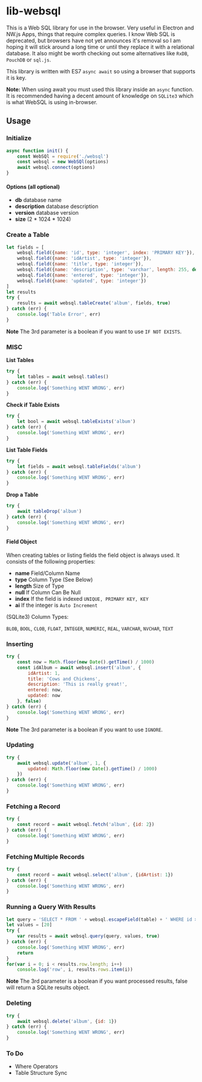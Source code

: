 # lib-websql

This is a Web SQL library for use in the browser. Very useful in Electron and NW.js Apps, things that require complex queries. I know Web SQL is deprecated, but browsers have not yet announces it's removal so I am hoping it will stick around a long time or until they replace it with a relational database. It  also might be worth checking out some alternatives like `RxDB`, `PouchDB` or `sql.js`.

This library is written with ES7 `async await` so using a browser that supports it is key.

**Note:** When using await you must used this library inside an `async` function. It is recommended having a decent amount of knowledge on `SQLite3` which is what WebSQL is using in-browser.

## Usage

### Initialize

```javascript
async function init() {
	const WebSQl = require('./websql')
	const websql = new WebSQl(options)
	await websql.connect(options)
}
```
#### Options (all optional)

* **db** database name
* **description** database description
* **version** database version
* **size** (2 * 1024 * 1024)

### Create a Table

```javascript
let fields = [
	websql.field({name: 'id', type: 'integer', index: 'PRIMARY KEY'}),
	websql.field({name: 'idArtist', type: 'integer'}),
	websql.field({name: 'title', type: 'integer'}),
	websql.field({name: 'description', type: 'varchar', length: 255, default: ''}),
	websql.field({name: 'entered', type: 'integer'}),
	websql.field({name: 'updated', type: 'integer'})
]
let results
try {
	results = await websql.tableCreate('album', fields, true)
} catch (err) {
	console.log('Table Error', err)
}
```
**Note** The 3rd parameter is a boolean if you want to use `IF NOT EXISTS`.

### MISC

**List Tables**

```javascript
try {
	let tables = await websql.tables()
} catch (err) {
	console.log('Something WENT WRONG', err)
}
```

**Check if Table Exists**

```javascript
try {
	let bool = await websql.tableExists('album')
} catch (err) {
	console.log('Something WENT WRONG', err)
}
```

**List Table Fields**

```javascript
try {
	let fields = await websql.tableFields('album')
} catch (err) {
	console.log('Something WENT WRONG', err)
}
```

**Drop a Table**

```javascript
try {
	await tableDrop('album')
} catch (err) {
	console.log('Something WENT WRONG', err)
}
```

#### Field Object

When creating tables or listing fields the field object is always used. It consists of the following properties:

* **name** Field/Column Name
* **type** Column Type (See Below)
* **length** Size of Type
* **null** If Column Can Be Null
* **index** If the field is indexed `UNIQUE, PRIMARY KEY, KEY`
* **ai** If the integer is `Auto Increment`

(SQLite3) Column Types:

`BLOB`, `BOOL`, `CLOB`, `FLOAT`, `INTEGER`, `NUMERIC`, `REAL`, `VARCHAR`, `NVCHAR`, `TEXT`

### Inserting

```javascript
try {
	const now = Math.floor(new Date().getTime() / 1000)
	const idAlbum = await websql.insert('album', {
		idArtist: 1,
		title: 'Cows and Chickens',
		description: 'This is really great!',
		entered: now,
		updated: now
	}, false)
} catch (err) {
	console.log('Something WENT WRONG', err)
}
```
**Note** The 3rd parameter is a boolean if you want to use `IGNORE`.

### Updating

```javascript
try {
	await websql.update('album', 1, {
		updated: Math.floor(new Date().getTime() / 1000)
	})
} catch (err) {
	console.log('Something WENT WRONG', err)
}
```

### Fetching a Record

```javascript
try {
	const record = await websql.fetch('album', {id: 2})
} catch (err) {
	console.log('Something WENT WRONG', err)
}
```

### Fetching Multiple Records

```javascript
try {
	const record = await websql.select('album', {idArtist: 1})
} catch (err) {
	console.log('Something WENT WRONG', err)
}
```

### Running a Query With Results

```javascript
let query = 'SELECT * FROM ' + websql.escapeField(table) + ' WHERE id > ?'
let values = [20]
try {
	var results = await websql.query(query, values, true)
} catch (err) {
	console.log('Something WENT WRONG', err)
	return
}
for(var i = 0; i < results.row.length; i++)
	console.log('row', i, results.rows.item(i))
```

**Note** The 3rd parameter is a boolean if you want processed results, false will return a SQLite results object.

### Deleting

```javascript
try {
	await websql.delete('album', {id: 1})
} catch (err) {
	console.log('Something WENT WRONG', err)
}
```

### To Do

* Where Operators
* Table Structure Sync
